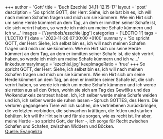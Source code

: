 +++
author = 'Gott'
title = 'Buch Ezechiel 34,11-12.15-17'
layout = 'post'
description = 'So spricht GOTT, der Herr: Siehe, ich selbst bin es, ich will nach meinen Schafen fragen und mich um sie kümmern. Wie ein Hirt sich um seine Herde kümmert an dem Tag, an dem er inmitten seiner Schafe ist, die sich verirrt haben, so werde ich mich um meine Schafe kümmern und ich w....'
images = ['/symbols/ezechiel.jpg']
categories = ['LECTIO 1']
tags = ['LECTIO 1']
date = '2023-11-26 07:30:00 +0100'
summary = 'So spricht GOTT, der Herr: Siehe, ich selbst bin es, ich will nach meinen Schafen fragen und mich um sie kümmern. Wie ein Hirt sich um seine Herde kümmert an dem Tag, an dem er inmitten seiner Schafe ist, die sich verirrt haben, so werde ich mich um meine Schafe kümmern und ich w....'
linkedsummaryImage = 'ezechiel.jpg'
keepImageRatio = 'true'
+++
So spricht GOTT, der Herr: Siehe, ich selbst bin es, ich will nach meinen Schafen fragen und mich um sie kümmern.
Wie ein Hirt sich um seine Herde kümmert an dem Tag, an dem er inmitten seiner Schafe ist, die sich verirrt haben, so werde ich mich um meine Schafe kümmern und ich werde sie retten aus all den Orten, wohin sie sich am Tag des Gewölks und des Wolkendunkels zerstreut haben.<!--more-->
Ich, ich selber werde meine Schafe weiden und ich, ich selber werde sie ruhen lassen – Spruch GOTTES, des Herrn.
Die verloren gegangenen Tiere will ich suchen, die vertriebenen zurückbringen, die verletzten verbinden, die schwachen kräftigen, die fetten und starken behüten. Ich will ihr Hirt sein und für sie sorgen, wie es recht ist.
Ihr aber, meine Herde - so spricht Gott, der Herr -, ich sorge für Recht zwischen Schafen und Schafen, zwischen Widdern und Böcken.<br> [Quelle: Evangelizo](https://evangeliumtagfuertag.org/DE/gospel)